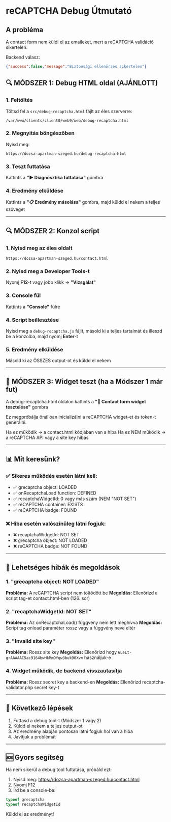 # reCAPTCHA Debug Útmutató

## A probléma
A contact form nem küldi el az emaileket, mert a reCAPTCHA validáció sikertelen.

Backend válasz:
```json
{"success":false,"message":"Biztonsági ellenőrzés sikertelen"}
```

## 🔍 MÓDSZER 1: Debug HTML oldal (AJÁNLOTT)

### 1. Feltöltés
Töltsd fel a `src/debug-recaptcha.html` fájlt az éles szerverre:
```
/var/www/clients/client0/web9/web/debug-recaptcha.html
```

### 2. Megnyitás böngészőben
Nyisd meg:
```
https://dozsa-apartman-szeged.hu/debug-recaptcha.html
```

### 3. Teszt futtatása
Kattints a **"▶️ Diagnosztika futtatása"** gombra

### 4. Eredmény elküldése
Kattints a **"📋 Eredmény másolása"** gombra, majd küldd el nekem a teljes szöveget

---

## 🔍 MÓDSZER 2: Konzol script

### 1. Nyisd meg az éles oldalt
```
https://dozsa-apartman-szeged.hu/contact.html
```

### 2. Nyisd meg a Developer Tools-t
Nyomj **F12**-t vagy jobb klikk → **"Vizsgálat"**

### 3. Console fül
Kattints a **"Console"** fülre

### 4. Script beillesztése
Nyisd meg a `debug-recaptcha.js` fájlt, másold ki a teljes tartalmát és illeszd be a konzolba, majd nyomj **Enter**-t

### 5. Eredmény elküldése
Másold ki az ÖSSZES output-ot és küldd el nekem

---

## 🧪 MÓDSZER 3: Widget teszt (ha a Módszer 1 már fut)

A debug-recaptcha.html oldalon kattints a **"🧪 Contact form widget tesztelése"** gombra

Ez megpróbálja önállóan inicializálni a reCAPTCHA widget-et és token-t generálni.

Ha ez működik → a contact.html kódjában van a hiba
Ha ez NEM működik → a reCAPTCHA API vagy a site key hibás

---

## 📊 Mit keresünk?

### ✅ Sikeres működés esetén látni kell:
- ✅ grecaptcha object: LOADED
- ✅ onRecaptchaLoad function: DEFINED
- ✅ recaptchaWidgetId: 0 vagy más szám (NEM "NOT SET")
- ✅ reCAPTCHA container: EXISTS
- ✅ reCAPTCHA badge: FOUND

### ❌ Hiba esetén valószínűleg látni fogjuk:
- ❌ recaptchaWidgetId: NOT SET
- ❌ grecaptcha object: NOT LOADED
- ❌ reCAPTCHA badge: NOT FOUND

---

## 🔧 Lehetséges hibák és megoldások

### 1. "grecaptcha object: NOT LOADED"
**Probléma:** A reCAPTCHA script nem töltődött be
**Megoldás:** Ellenőrizd a script tag-et contact.html-ben (126. sor)

### 2. "recaptchaWidgetId: NOT SET"
**Probléma:** Az onRecaptchaLoad() függvény nem lett meghívva
**Megoldás:** Script tag onload paraméter rossz vagy a függvény neve eltér

### 3. "Invalid site key"
**Probléma:** Rossz site key
**Megoldás:** Ellenőrizd hogy `6LeLt-grAAAAAC5ac9164bwHkMmOYqw3buk90Xvm` használjuk-e

### 4. Widget működik, de backend visszautasítja
**Probléma:** Rossz secret key a backend-en
**Megoldás:** Ellenőrizd recaptcha-validator.php secret key-t

---

## 📝 Következő lépések

1. Futtasd a debug tool-t (Módszer 1 vagy 2)
2. Küldd el nekem a teljes output-ot
3. Az eredmény alapján pontosan látni fogjuk hol van a hiba
4. Javítjuk a problémát

---

## 🆘 Gyors segítség

Ha nem sikerül a debug tool futtatása, próbáld ezt:

1. Nyisd meg: https://dozsa-apartman-szeged.hu/contact.html
2. Nyomj F12
3. Írd be a console-ba:
```javascript
typeof grecaptcha
typeof recaptchaWidgetId
```

Küldd el az eredményt!
